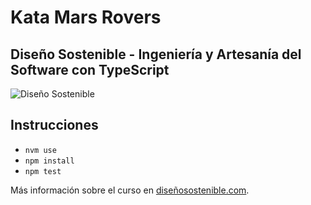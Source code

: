 # Kata Mars Rovers

## Diseño Sostenible - Ingeniería y Artesanía del Software con TypeScript
![Diseño Sostenible](https://github.com/softwarecrafters-io/ts-eslint-prettier-jest/blob/master/coverds.png)

## Instrucciones
* `nvm use`
* `npm install`
* `npm test`

Más información sobre el curso en [diseñosostenible.com](https://diseñosostenible.com).
